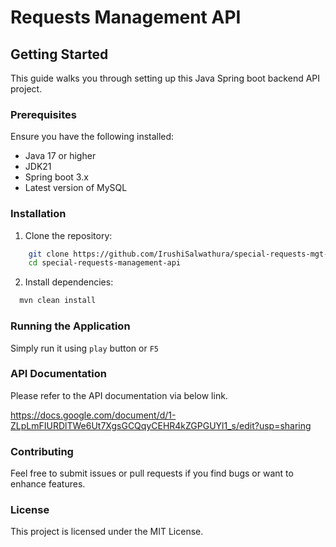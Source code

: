 # Requests Management API

## Getting Started
This guide walks you through setting up this Java Spring boot backend API project.

### Prerequisites
Ensure you have the following installed:
- Java 17 or higher
- JDK21
- Spring boot 3.x
- Latest version of MySQL

### Installation
1. Clone the repository:
```bash
    git clone https://github.com/IrushiSalwathura/special-requests-mgt-api.git
    cd special-requests-management-api
```

2. Install dependencies:
```bash
  mvn clean install
```


### Running the Application

Simply run it using ``play`` button or ``F5``

### API Documentation
Please refer to the API documentation via below link.

https://docs.google.com/document/d/1-ZLpLmFIURDlTWe6Ut7XgsGCQqyCEHR4kZGPGUYl1_s/edit?usp=sharing

### Contributing
Feel free to submit issues or pull requests if you find bugs or want to enhance features.

### License
This project is licensed under the MIT License.
